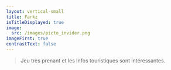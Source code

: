 ```yaml
---
layout: vertical-small
title: Farkz
isTitleDisplayed: true
image:
  src: /images/picto_invider.png
imageFirst: true
contrastText: false
---
```

>Jeu très prenant et les Infos touristiques sont intéressantes.
